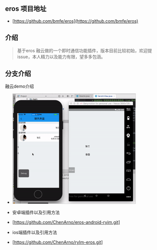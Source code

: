 ## eros 项目地址
- [https://github.com/bmfe/eros](https://github.com/bmfe/eros)


## 介绍

> 基于eros 融云做的一个即时通信功能插件，版本目前比较初始，欢迎提issue，本人精力以及能力有限，望多多包涵。


## 分支介绍

融云demo介绍

- <img src="https://github.com/ChenArno/ryim-eros-source/blob/master/ry.gif" width="400" style="margin-right:5px; border: 1px solid #ccc;" />

- 安卓端插件以及引用方法
- [https://github.com/ChenArno/eros-android-ryim.git]

- ios端插件以及引用方法
- [https://github.com/ChenArno/ryIm-eros.git]
